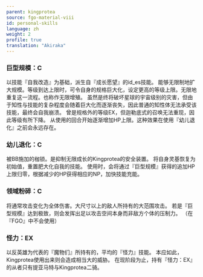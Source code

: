 ```yaml
---
parent: kingprotea
source: fgo-material-viii
id: personal-skills
language: zh
weight: 2
profile: true
translation: "Akiraka"
---
```


### 巨型规模：C

以技能『自我改造』为基础，派生自『成长愿望』的id_es技能。
能够无限制地扩大规模。等级到达上限时，可令自身的规格巨大化，设定更高的等级上限。无限地重复这一流程。也称作无限增殖。
虽然是终将破坏星球的宇宙级别的灾害，但由于知性与技能的复杂程度会随着巨大化而逐渐丧失，因此普通的知性体无法承受该技能，最终会自我崩溃。
曾是规格外的等级EX，但迦勒底式的召唤无法重现，因此等级有所下降。
从使用的回合开始逐渐增加HP上限。这种效果在使用『幼儿退化』之前会永远存在。

### 幼儿退化：C

被BB施加的枷锁。是抑制无限成长的Kingprotea的安全装置。
将自身灵基恢复为初始值，重置肥大化自我的技能。
使用时，会将通过『巨型规模』获得的追加HP上限归零，根据减少的HP获得相应的NP，加快技能充能。

### 领域粉碎：C

将通常攻击变化为全体伤害。大尺寸以上的敌人所持有的大范围攻击。
若是『巨型规模』达到极致，则会发挥出足以攻击空间本身而非敌方个体的压制力。
（在『FGO』中不会使用）

### 怪力：EX

以反英雄为代表的『魔物们』所持有的，平均的『怪力』技能。
本应如此，Kingprotea使用出来则会造成相当大的威胁。
在现阶段为止，持有『怪力：EX』的从者只有提亚马特与Kingprotea二骑。

